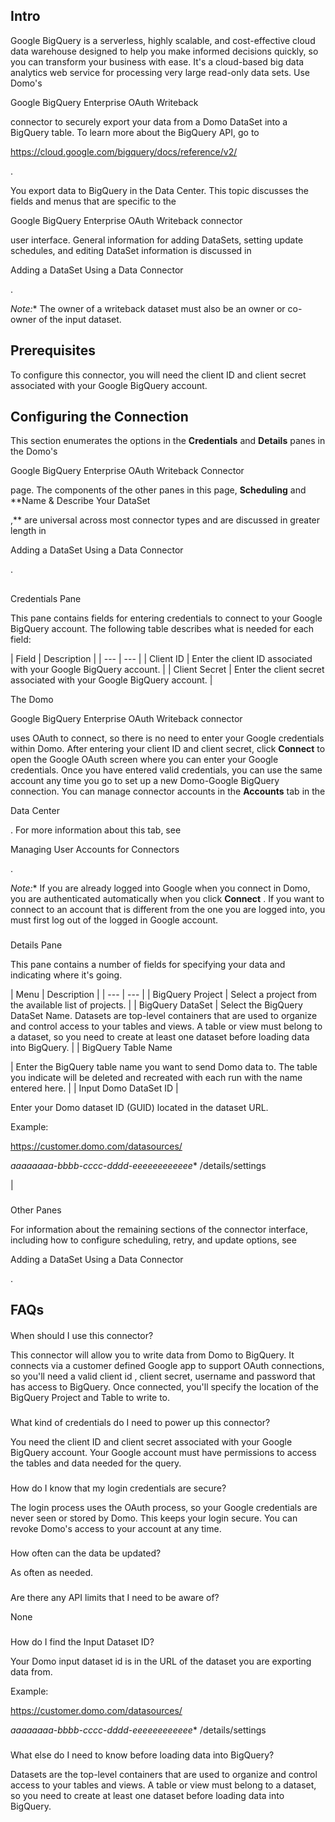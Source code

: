 

Intro
-------

Google BigQuery is a serverless, highly scalable, and cost-effective cloud data warehouse designed to help you make informed decisions quickly, so you can transform your business with ease. It's a cloud-based big data analytics web service for processing very large read-only data sets. Use Domo's

Google BigQuery Enterprise OAuth Writeback

connector to securely export your data from a Domo DataSet into a BigQuery table. To learn more about the BigQuery API, go to

https://cloud.google.com/bigquery/docs/reference/v2/

.


 You export data to BigQuery in the Data Center. This topic discusses the fields and menus that are specific to the

Google BigQuery Enterprise OAuth Writeback connector

user interface. General information for adding DataSets, setting update schedules, and editing DataSet information is discussed in

Adding a DataSet Using a Data Connector

.

*Note:**
 The owner of a writeback dataset must also be an owner or co-owner of the input dataset.

Prerequisites
---------------

To configure this connector, you will need the client ID and client secret associated with your Google BigQuery account.


 Configuring the Connection
----------------------------

This section enumerates the options in the
 **Credentials**
 and
 **Details**
 panes in the Domo's

Google BigQuery Enterprise OAuth Writeback Connector

page. The components of the other panes in this page,
 **Scheduling**
 and
 **Name & Describe Your DataSet

,**
 are universal across most connector types and are discussed in greater length in

Adding a DataSet Using a Data Connector

.

##
 Credentials Pane


 This pane contains fields for entering credentials to connect to your Google BigQuery account. The following table describes what is needed for each field:


|
 Field
  |
 Description
  |
| --- | --- |
|
 Client ID
  |
 Enter the client ID associated with your Google BigQuery account.
  |
|
 Client Secret
  |
 Enter the client secret associated with your Google BigQuery account.
  |

The Domo

Google BigQuery Enterprise OAuth Writeback connector

uses OAuth to connect, so there is no need to enter your Google credentials within Domo. After entering your client ID and client secret, click
 **Connect**
 to open the Google OAuth screen where you can enter your Google credentials. Once you have entered valid credentials, you can use the same account any time you go to set up a new Domo-Google BigQuery connection. You can manage connector accounts in the
 **Accounts**
 tab in the

Data Center

. For more information about this tab, see

Managing User Accounts for Connectors

.

*Note:**
 If you are already logged into Google when you connect in Domo, you are authenticated automatically when you click
 **Connect**
 . If you want to connect to an account that is different from the one you are logged into, you must first log out of the logged in Google account.


###
 Details Pane


 This pane contains a number of fields for specifying your data and indicating where it's going.


|
 Menu
  |
 Description
  |
| --- | --- |
|
 BigQuery Project
  |
 Select a project from the available list of projects.
  |
|
 BigQuery DataSet
  |
 Select the BigQuery DataSet Name. Datasets are top-level containers that are used to organize and control access to your tables and views. A table or view must belong to a dataset, so you need to create at least one dataset before loading data into BigQuery.
  |
|
 BigQuery Table Name

|
 Enter the BigQuery table name you want to send Domo data to. The table you indicate will be deleted and recreated with each run with the name entered here.
  |
|
 Input Domo DataSet ID
  |

Enter your Domo dataset ID (GUID) located in the dataset URL.


 Example:

https://customer.domo.com/datasources/

*aaaaaaaa-bbbb-cccc-dddd-eeeeeeeeeeee**
 /details/settings

|


###
 Other Panes

For information about the remaining sections of the connector interface, including how to configure scheduling, retry, and update options, see

Adding a DataSet Using a Data Connector

.


 FAQs
------


####
 When should I use this connector?

This connector will allow you to write data from Domo to BigQuery. It connects via a customer defined Google app to support OAuth connections, so you'll need a valid client id , client secret, username and password that has access to BigQuery. Once connected, you'll specify the location of the BigQuery Project and Table to write to.

###
 What kind of credentials do I need to power up this connector?

You need the client ID and client secret associated with your Google BigQuery account. Your Google account must have permissions to access the tables and data needed for the query.

###
 How do I know that my login credentials are secure?

The login process uses the OAuth process, so your Google credentials are never seen or stored by Domo. This keeps your login secure. You can revoke Domo's access to your account at any time.

###
 How often can the data be updated?

As often as needed.

###
 Are there any API limits that I need to be aware of?

None

###
 How do I find the Input Dataset ID?

Your Domo input dataset id is in the URL of the dataset you are exporting data from.


 Example:

https://customer.domo.com/datasources/

*aaaaaaaa-bbbb-cccc-dddd-eeeeeeeeeeee**
 /details/settings

###
 What else do I need to know before loading data into BigQuery?

Datasets are the top-level containers that are used to organize and control access to your tables and views. A table or view must belong to a dataset, so you need to create at least one dataset before loading data into BigQuery.

